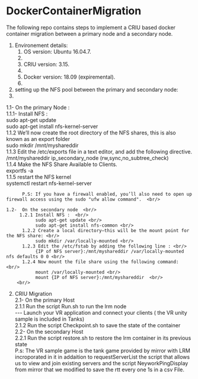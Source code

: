 # DockerContainerMigration
The following repo contains steps to implement a CRIU based docker container migration between a primary node and a secondary node.<br/>

<ol> <li> Environement details:  
  <ol>  
     <li> OS version: Ubuntu 16.04.7. <li/>
     <li> CRIU version: 3.15. <li/>
     <li> Docker version: 18.09 (expiremental). <li/>
   </ol>
   </li> 
  
<li> setting up the NFS pool between the primary and secondary node: <li/> </ol>
    1.1- On the primary Node : <br/>
        1.1.1- Install NFS : <br/>
              sudo apt-get update <br/>
              sudo apt-get install nfs-kernel-server <br/>
         1.1.2 We’ll now create the root directory of the NFS shares, this is also known as an export folder <br/>
              sudo mkdir /mnt/myshareddir <br/>
         1.1.3 Edit the /etc/exports file in a text editor, and add the following directive. <br/>
              /mnt/myshareddir ip_secondary_node (rw,sync,no_subtree_check) <br/>
         1.1.4 Make the NFS Share Available to Clients. <br/>
              exportfs -a  <br/>
         1.1.5 restart the NFS kernel <br/>
              systemctl restart nfs-kernel-server  <br/>
              
          P.S: If you have a firewall enabled, you’ll also need to open up firewall access using the sudo "ufw allow command".  <br/>
          
    1.2-  On the secondary node  <br/>
         1.2.1 Install NFS :  <br/>
               sudo apt-get update <br/>
               sudo apt-get install nfs-common <br/>
          1.2.2 Create a local directory—this will be the mount point for the NFS share: <br/>
               sudo mkdir /var/locally-mounted <br/>
          1.2.3 Edit the /etc/fstab by adding the following line : <br/>
               {IP of NFS server}:/mnt/myshareddir /var/locally-mounted nfs defaults 0 0 <br/>
          1.2.4 Now mount the file share using the following command: <br/>
               mount /var/locally-mounted <br/>
               mount {IP of NFS server}:/mnt/myshareddir  <br/>
        <br/>       
  2. CRIU Migration  <br/>
    2.1- On the primary Host  <br/>
        2.1.1 Run the script Run.sh to run the lrm node  <br/>
         --- Launch your VR application and connect your clients ( the VR unity sample is included in Tanks)  <br/>
        2.1.2 Run the script Checkpoint.sh to save the state of the container <br/>
    2.2- On the secondary Host <br/>
        2.2.1 Run the script restore.sh to restore the lrm container in its previous state <br/>
     P.s: The VR sample game is the tank game provided by mirror with LRM incroporated in it in addaition to requestServerList the script that allows us to view and join existing servers and the script NeyworkPingDisplay from mirror that we modified to save the rtt every one 1s in a csv File.  <br/>
     
        
         
         
               
  

         




